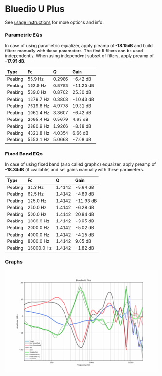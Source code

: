 # Bluedio U Plus
See [usage instructions](https://github.com/jaakkopasanen/AutoEq#usage) for more options and info.

### Parametric EQs
In case of using parametric equalizer, apply preamp of **-18.15dB** and build filters manually
with these parameters. The first 5 filters can be used independently.
When using independent subset of filters, apply preamp of **-17.95 dB**.

| Type    | Fc        |      Q | Gain      |
|:--------|:----------|:-------|:----------|
| Peaking | 56.9 Hz   | 0.2986 | -6.42 dB  |
| Peaking | 162.9 Hz  | 0.8783 | -11.25 dB |
| Peaking | 539.0 Hz  | 0.8702 | 25.30 dB  |
| Peaking | 1379.7 Hz | 0.3808 | -10.43 dB |
| Peaking | 7619.6 Hz | 4.9778 | 19.31 dB  |
| Peaking | 1061.4 Hz | 3.3607 | -6.42 dB  |
| Peaking | 2095.4 Hz | 0.5679 | 4.63 dB   |
| Peaking | 2880.9 Hz | 1.9266 | -8.18 dB  |
| Peaking | 4321.8 Hz | 4.0354 | 6.66 dB   |
| Peaking | 5553.1 Hz | 5.0668 | -7.08 dB  |

### Fixed Band EQs
In case of using fixed band (also called graphic) equalizer, apply preamp of **-18.34dB**
(if available) and set gains manually with these parameters.

| Type    | Fc         |      Q | Gain      |
|:--------|:-----------|:-------|:----------|
| Peaking | 31.3 Hz    | 1.4142 | -5.64 dB  |
| Peaking | 62.5 Hz    | 1.4142 | -4.89 dB  |
| Peaking | 125.0 Hz   | 1.4142 | -11.93 dB |
| Peaking | 250.0 Hz   | 1.4142 | -6.28 dB  |
| Peaking | 500.0 Hz   | 1.4142 | 20.84 dB  |
| Peaking | 1000.0 Hz  | 1.4142 | -3.95 dB  |
| Peaking | 2000.0 Hz  | 1.4142 | -5.02 dB  |
| Peaking | 4000.0 Hz  | 1.4142 | -4.15 dB  |
| Peaking | 8000.0 Hz  | 1.4142 | 9.05 dB   |
| Peaking | 16000.0 Hz | 1.4142 | -1.82 dB  |

### Graphs
![](./Bluedio%20U%20Plus.png)
